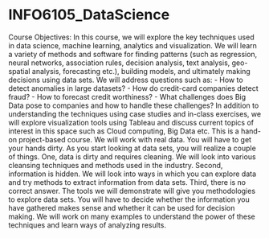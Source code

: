 # INFO6105_DataScience
Course Objectives: In this course, we will explore the key techniques used in data science, machine learning, analytics and visualization. We will learn a variety of methods and software for finding patterns (such as regression, neural networks, association rules, decision analysis, text analysis, geo-spatial analysis, forecasting etc.), building models, and ultimately making decisions using data sets. We will address questions such as: - How to detect anomalies in large datasets? - How do credit-card companies detect fraud? - How to forecast credit worthiness? - What challenges does Big Data pose to companies and how to handle these challenges? In addition to understanding the techniques using case studies and in-class exercises, we will explore visualization tools using Tableau and discuss current topics of interest in this space such as Cloud computing, Big Data etc. This is a hand-on project-based course. We will work with real data. You will have to get your hands dirty. As you start looking at data sets, you will realize a couple of things. One, data is dirty and requires cleaning. We will look into various cleansing techniques and methods used in the industry. Second, information is hidden. We will look into ways in which you can explore data and try methods to extract information from data sets. Third, there is no correct answer. The tools we will demonstrate will give you methodologies to explore data sets. You will have to decide whether the information you have gathered makes sense and whether it can be used for decision making. We will work on many examples to understand the power of these techniques and learn ways of analyzing results.
